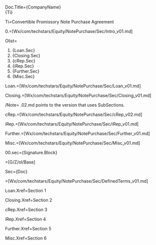 Doc.Title={CompanyName}<br>{Ti}

Ti=Convertible Promissory Note Purchase Agreement

0.=[Wx/com/techstars/Equity/NotePurchase/Sec/Intro_v01.md]

Olist=<ol><li>{Loan.Sec}<li>{Closing.Sec}<li>{cRep.Sec}<li>{iRep.Sec}<li>{Further.Sec}<li>{Misc.Sec}</ol>

Loan.=[Wx/com/techstars/Equity/NotePurchase/Sec/Loan_v01.md]

Closing.=[Wx/com/techstars/Equity/NotePurchase/Sec/Closing_v01.md]

/Note= .02.md points to the version that uses SubSections.

cRep.=[Wx/com/techstars/Equity/NotePurchase/Sec/cRep_v02.md]

iRep.=[Wx/com/techstars/Equity/NotePurchase/Sec/iRep_v01.md]

Further.=[Wx/com/techstars/Equity/NotePurchase/Sec/Further_v01.md]

Misc.=[Wx/com/techstars/Equity/NotePurchase/Sec/Misc_v01.md]

00.sec={Signature.Block}

=[G/Z/ol/Base]

Sec={Doc}

=[Wx/com/techstars/Equity/NotePurchase/Sec/DefinedTerms_v01.md]

Loan.Xref=Section 1
 
Closing.Xref=Section 2

cRep.Xref=Section 3

iRep.Xref=Section 4

Further.Xref=Section 5

Misc.Xref=Section 6